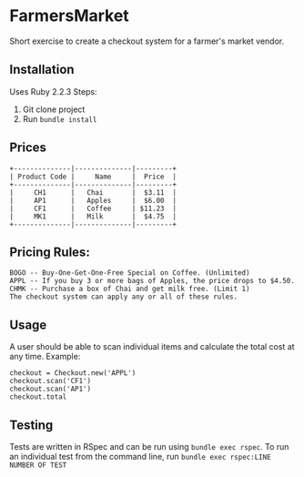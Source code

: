 # FarmersMarket

Short exercise to create a checkout system for a farmer's market vendor.

## Installation
Uses Ruby 2.2.3
 Steps:
 1. Git clone project
 2. Run `bundle install`

## Prices
```
+--------------|--------------|---------+
| Product Code |     Name     |  Price  |
+--------------|--------------|---------+
|     CH1      |   Chai       |  $3.11  |
|     AP1      |   Apples     |  $6.00  |
|     CF1      |   Coffee     | $11.23  |
|     MK1      |   Milk       |  $4.75  |
+--------------|--------------|---------+
```

## Pricing Rules:
```
BOGO -- Buy-One-Get-One-Free Special on Coffee. (Unlimited)
APPL -- If you buy 3 or more bags of Apples, the price drops to $4.50.
CHMK -- Purchase a box of Chai and get milk free. (Limit 1)
The checkout system can apply any or all of these rules.
```

## Usage
A user should be able to scan individual items and calculate the total cost at any time.
Example:
```
checkout = Checkout.new('APPL')
checkout.scan('CF1')
checkout.scan('AP1')
checkout.total
```

## Testing

Tests are written in RSpec and can be run using `bundle exec rspec`. To run an individual test from the command line, run `bundle exec rspec:LINE NUMBER OF TEST`